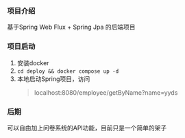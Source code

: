 ### 项目介绍
基于Spring Web Flux + Spring Jpa 的后端项目

### 项目启动
1. 安装docker
2. `cd deploy && docker compose up -d`
3. 本地启动Spring项目，访问
    >localhost:8080/employee/getByName?name=yyds


### 后期
可以自由加上问卷系统的API功能，目前只是一个简单的架子
